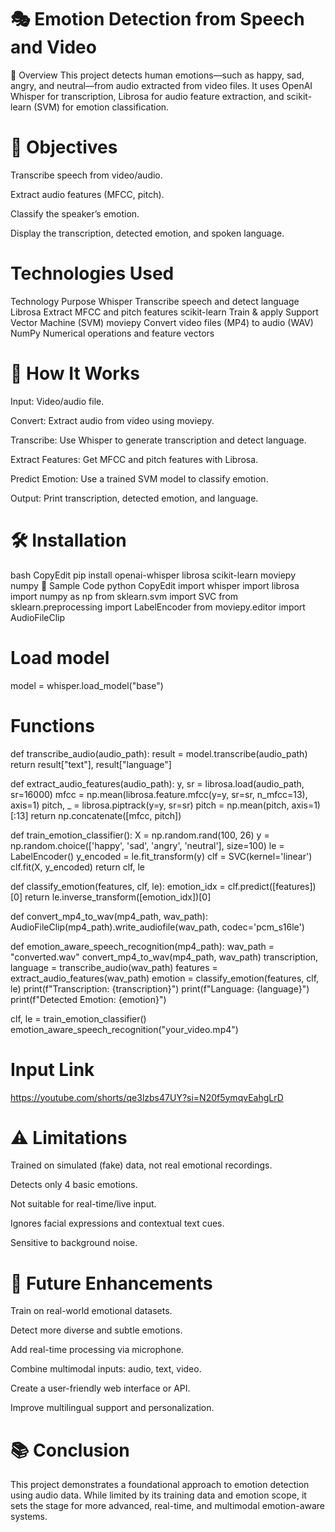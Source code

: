 # 🎭 Emotion Detection from Speech and Video
📌 Overview
This project detects human emotions—such as happy, sad, angry, and neutral—from audio extracted from video files. It uses OpenAI Whisper for transcription, Librosa for audio feature extraction, and scikit-learn (SVM) for emotion classification.

# 🎯 Objectives
Transcribe speech from video/audio.

Extract audio features (MFCC, pitch).

Classify the speaker’s emotion.

Display the transcription, detected emotion, and spoken language.

# Technologies Used
Technology	Purpose
Whisper	Transcribe speech and detect language
Librosa	Extract MFCC and pitch features
scikit-learn	Train & apply Support Vector Machine (SVM)
moviepy	Convert video files (MP4) to audio (WAV)
NumPy	Numerical operations and feature vectors

# 🚀 How It Works
Input: Video/audio file.

Convert: Extract audio from video using moviepy.

Transcribe: Use Whisper to generate transcription and detect language.

Extract Features: Get MFCC and pitch features with Librosa.

Predict Emotion: Use a trained SVM model to classify emotion.

Output: Print transcription, detected emotion, and language.

# 🛠 Installation
bash
CopyEdit
pip install openai-whisper librosa scikit-learn moviepy numpy
📄 Sample Code
python
CopyEdit
import whisper
import librosa
import numpy as np
from sklearn.svm import SVC
from sklearn.preprocessing import LabelEncoder
from moviepy.editor import AudioFileClip

# Load model
model = whisper.load_model("base")

# Functions
def transcribe_audio(audio_path):
    result = model.transcribe(audio_path)
    return result["text"], result["language"]

def extract_audio_features(audio_path):
    y, sr = librosa.load(audio_path, sr=16000)
    mfcc = np.mean(librosa.feature.mfcc(y=y, sr=sr, n_mfcc=13), axis=1)
    pitch, _ = librosa.piptrack(y=y, sr=sr)
    pitch = np.mean(pitch, axis=1)[:13]
    return np.concatenate([mfcc, pitch])

def train_emotion_classifier():
    X = np.random.rand(100, 26)
    y = np.random.choice(['happy', 'sad', 'angry', 'neutral'], size=100)
    le = LabelEncoder()
    y_encoded = le.fit_transform(y)
    clf = SVC(kernel='linear')
    clf.fit(X, y_encoded)
    return clf, le

def classify_emotion(features, clf, le):
    emotion_idx = clf.predict([features])[0]
    return le.inverse_transform([emotion_idx])[0]

def convert_mp4_to_wav(mp4_path, wav_path):
    AudioFileClip(mp4_path).write_audiofile(wav_path, codec='pcm_s16le')

def emotion_aware_speech_recognition(mp4_path):
    wav_path = "converted.wav"
    convert_mp4_to_wav(mp4_path, wav_path)
    transcription, language = transcribe_audio(wav_path)
    features = extract_audio_features(wav_path)
    emotion = classify_emotion(features, clf, le)
    print(f"Transcription: {transcription}")
    print(f"Language: {language}")
    print(f"Detected Emotion: {emotion}")

clf, le = train_emotion_classifier()
emotion_aware_speech_recognition("your_video.mp4")

# Input Link
   https://youtube.com/shorts/qe3lzbs47UY?si=N20f5ymqvEahgLrD
   
# ⚠️ Limitations
Trained on simulated (fake) data, not real emotional recordings.

Detects only 4 basic emotions.

Not suitable for real-time/live input.

Ignores facial expressions and contextual text cues.

Sensitive to background noise.

# 🔮 Future Enhancements
Train on real-world emotional datasets.

Detect more diverse and subtle emotions.

Add real-time processing via microphone.

Combine multimodal inputs: audio, text, video.

Create a user-friendly web interface or API.

Improve multilingual support and personalization.

# 📚 Conclusion
This project demonstrates a foundational approach to emotion detection using audio data. While limited by its training data and emotion scope, it sets the stage for more advanced, real-time, and multimodal emotion-aware systems.

